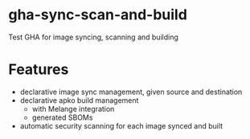 # gha-sync-scan-and-build
Test GHA for image syncing, scanning and building

# Features

- declarative image sync management, given source and destination
- declarative apko build management
  - with Melange integration
  - generated SBOMs
- automatic security scanning for each image synced and built
